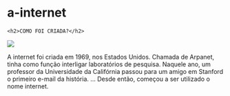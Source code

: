 # a-internet
<html>
<head>
  <title> UM POUCO SOBRE A INTERNET</title>

    <h2>COMO FOI CRIADA?</h2>
    
  <img src= ´´download.JPEG´´ >
  <body>
     <p> A internet foi criada em 1969, nos Estados Unidos. Chamada de Arpanet, tinha como função interligar laboratórios de pesquisa.
Naquele ano, um professor da Universidade da Califórnia passou para um amigo em Stanford o primeiro e-mail da história. ...
Desde então, começou a ser utilizado o nome internet. </p>
    </p>
